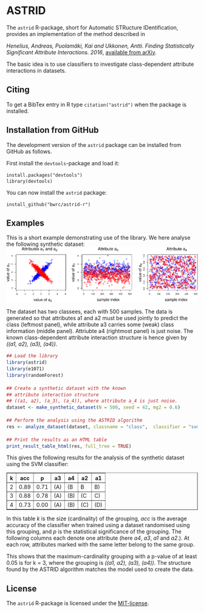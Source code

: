 ASTRID
=========

The `astrid` R-package, short for Automatic STRucture IDentification, provides an implementation of the method described in

_Henelius, Andreas, Puolamäki, Kai and Ukkonen, Antti. Finding Statistically Significant Attribute Interactions. 2016_, [available from arXiv](https://arxiv.org/abs/1612.07597).

The basic idea is to use classifiers to investigate class-dependent attribute interactions in datasets.

Citing
------
To get a BibTex entry in R type `citation("astrid")` when the package is installed.


Installation from GitHub
-----------------------
The development version of the `astrid` package can be installed from GitHub as follows.

First install the `devtools`-package and load it:
```
install.packages("devtools")
library(devtools)
```

You can now install the `astrid` package:
```
install_github("bwrc/astrid-r")
```



Examples
---------
This is a short example demonstrating use of the library.
We here analyse the following synthetic dataset:
![synthetic](data_synthetic.png)

The dataset has two classees, each with 500 samples. The data is generated so that attributes a1 and a2 must be used jointly to predict the class (leftmost panel), while attribute a3 carries some (weak) class information (middle panel). Attriubte a4 (rightmost panel) is just noise. The known class-dependent attribute interaction structure is hence given by *((a1, a2), (a3), (a4))*.

```R
## Load the library
library(astrid)
library(e1071)
library(randomForest)

## Create a synthetic dataset with the known
## attribute interaction structure
## ((a1, a2), (a_3), (a_4)), where attribute a_4 is just noise.
dataset <- make_synthetic_dataset(N = 500, seed = 42, mg2 = 0.6)

## Perform the analysis using the ASTRID algorithm
res <- analyze_dataset(dataset, classname = "class",  classifier = "svm", parallel = TRUE, R = 250)

## Print the results as an HTML table
print_result_table_html(res, full_tree = TRUE)
```
This gives the following results for the analysis of the synthetic dataset using the SVM classifier:
<table border=1>
<tr> <th> k </th> <th> acc </th> <th> p </th> <th> a3 </th> <th> a4 </th> <th> a2 </th> <th> a1 </th>  </tr>
  <tr> <td> 2 </td> <td> 0.89 </td> <td> 0.71 </td> <td> (A) </td> <td> (B </td> <td> B </td> <td> B) </td> </tr>
  <tr> <td> 3 </td> <td> 0.88 </td> <td> 0.78 </td> <td> (A) </td> <td> (B) </td> <td> (C </td> <td> C) </td> </tr>
  <tr> <td> 4 </td> <td> 0.73 </td> <td> 0.00 </td> <td> (A) </td> <td> (B) </td> <td> (C) </td> <td> (D) </td> </tr>
   </table>

In this table _k_ is the size (cardinality) of the grouping, _acc_ is the average accuracy of the classifier when trained using a dataset randomised using this grouping, and _p_ is the statistical significance of the grouping. The following columns each denote one attribute (here _a4_, _a3_, _a1_ and _a2_.). At each row, attributes marked with the same letter belong to the same group.

This shows that the maximum-cardinality grouping with a p-value of at least 0.05 is for k = 3, where the grouping is _((a1, a2), (a3), (a4))_. The structure found by the ASTRID algorithm matches the model used to create the data.

License
-------
The `astrid` R-package is licensed under the [MIT-license](http://opensource.org/licenses/MIT).

